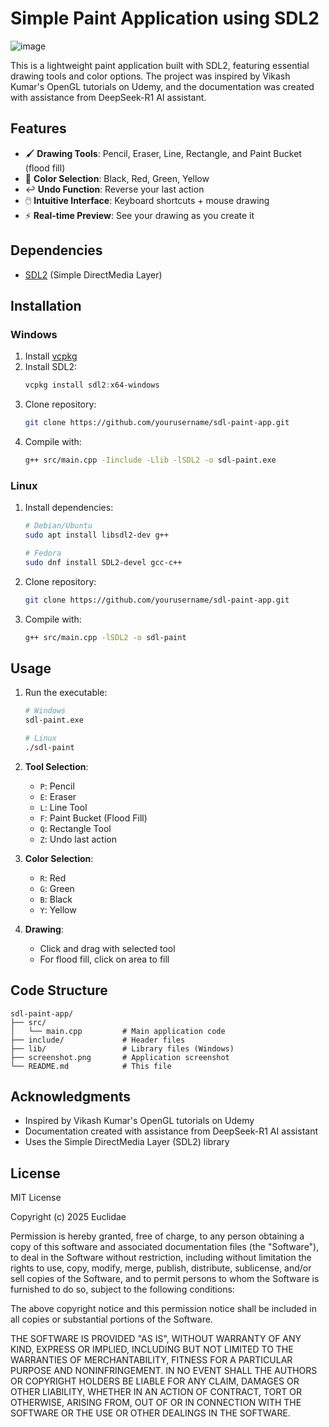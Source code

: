 # Simple Paint Application using SDL2

![image](https://github.com/user-attachments/assets/38e23863-3851-4b6d-b5bd-8b411fe60621)


This is a lightweight paint application built with SDL2, featuring essential drawing tools and color options. The project was inspired by Vikash Kumar's OpenGL tutorials on Udemy, and the documentation was created with assistance from DeepSeek-R1 AI assistant.

## Features

- 🖌️ **Drawing Tools**: Pencil, Eraser, Line, Rectangle, and Paint Bucket (flood fill)
- 🎨 **Color Selection**: Black, Red, Green, Yellow
- ↩️ **Undo Function**: Reverse your last action
- 🖱️ **Intuitive Interface**: Keyboard shortcuts + mouse drawing
- ⚡ **Real-time Preview**: See your drawing as you create it

## Dependencies

- [SDL2](https://www.libsdl.org/) (Simple DirectMedia Layer)

## Installation

### Windows
1. Install [vcpkg](https://vcpkg.io/en/getting-started.html)
2. Install SDL2:
   ```powershell
   vcpkg install sdl2:x64-windows
   ```
3. Clone repository:
   ```bash
   git clone https://github.com/yourusername/sdl-paint-app.git
   ```
4. Compile with:
   ```bash
   g++ src/main.cpp -Iinclude -Llib -lSDL2 -o sdl-paint.exe
   ```

### Linux
1. Install dependencies:
   ```bash
   # Debian/Ubuntu
   sudo apt install libsdl2-dev g++
   
   # Fedora
   sudo dnf install SDL2-devel gcc-c++
   ```
2. Clone repository:
   ```bash
   git clone https://github.com/yourusername/sdl-paint-app.git
   ```
3. Compile with:
   ```bash
   g++ src/main.cpp -lSDL2 -o sdl-paint
   ```

## Usage

1. Run the executable:
   ```bash
   # Windows
   sdl-paint.exe
   
   # Linux
   ./sdl-paint
   ```

2. **Tool Selection**:
   - `P`: Pencil
   - `E`: Eraser
   - `L`: Line Tool
   - `F`: Paint Bucket (Flood Fill)
   - `Q`: Rectangle Tool
   - `Z`: Undo last action

3. **Color Selection**:
   - `R`: Red
   - `G`: Green
   - `B`: Black
   - `Y`: Yellow

4. **Drawing**:
   - Click and drag with selected tool
   - For flood fill, click on area to fill

## Code Structure

```
sdl-paint-app/
├── src/
│   └── main.cpp         # Main application code
├── include/             # Header files
├── lib/                 # Library files (Windows)
├── screenshot.png       # Application screenshot
└── README.md            # This file
```

## Acknowledgments

- Inspired by Vikash Kumar's OpenGL tutorials on Udemy
- Documentation created with assistance from DeepSeek-R1 AI assistant
- Uses the Simple DirectMedia Layer (SDL2) library

## License

MIT License

Copyright (c) 2025 Euclidae

Permission is hereby granted, free of charge, to any person obtaining a copy
of this software and associated documentation files (the "Software"), to deal
in the Software without restriction, including without limitation the rights
to use, copy, modify, merge, publish, distribute, sublicense, and/or sell
copies of the Software, and to permit persons to whom the Software is
furnished to do so, subject to the following conditions:

The above copyright notice and this permission notice shall be included in all
copies or substantial portions of the Software.

THE SOFTWARE IS PROVIDED "AS IS", WITHOUT WARRANTY OF ANY KIND, EXPRESS OR
IMPLIED, INCLUDING BUT NOT LIMITED TO THE WARRANTIES OF MERCHANTABILITY,
FITNESS FOR A PARTICULAR PURPOSE AND NONINFRINGEMENT. IN NO EVENT SHALL THE
AUTHORS OR COPYRIGHT HOLDERS BE LIABLE FOR ANY CLAIM, DAMAGES OR OTHER
LIABILITY, WHETHER IN AN ACTION OF CONTRACT, TORT OR OTHERWISE, ARISING FROM,
OUT OF OR IN CONNECTION WITH THE SOFTWARE OR THE USE OR OTHER DEALINGS IN THE
SOFTWARE.
